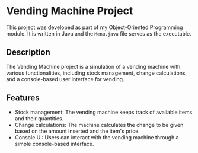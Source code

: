 # Vending Machine Project

This project was developed as part of my Object-Oriented Programming module. It is written in Java and the `Menu.java` file serves as the executable.

## Description

The Vending Machine project is a simulation of a vending machine with various functionalities, including stock management, change calculations, and a console-based user interface for vending.

## Features

- Stock management: The vending machine keeps track of available items and their quantities.
- Change calculations: The machine calculates the change to be given based on the amount inserted and the item's price.
- Console UI: Users can interact with the vending machine through a simple console-based interface.